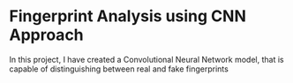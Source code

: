 # Fingerprint Analysis using CNN Approach
 In this project, I have created a Convolutional Neural Network model, that is capable of distinguishing between real and fake fingerprints
